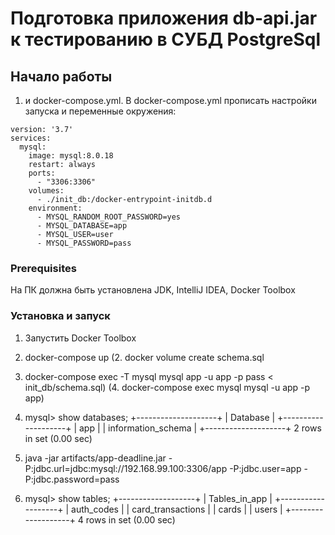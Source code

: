 
# Подготовка приложения db-api.jar к тестированию в СУБД PostgreSql

## Начало работы
1.  и docker-compose.yml. В docker-compose.yml прописать настройки запуска и переменные окружения: 
```
version: '3.7'
services:
  mysql:
    image: mysql:8.0.18
    restart: always
    ports:
      - "3306:3306"
    volumes:
      - ./init_db:/docker-entrypoint-initdb.d
    environment:
      - MYSQL_RANDOM_ROOT_PASSWORD=yes
      - MYSQL_DATABASE=app
      - MYSQL_USER=user
      - MYSQL_PASSWORD=pass
```                                                                                                                                                         
                                                                                                                                                                        
### Prerequisites
На ПК должна быть установлена JDK, IntelliJ IDEA, Docker Toolbox

### Установка и запуск
1. Запустить Docker Toolbox
1. docker-compose up 
(2. docker volume create schema.sql
3. docker-compose exec -T mysql mysql app -u app -p pass < init_db/schema.sql)
(4. docker-compose exec mysql mysql -u app -p app)
5. mysql> show databases;
   +--------------------+
   | Database           |
   +--------------------+
   | app                |
   | information_schema |
   +--------------------+
   2 rows in set (0.00 sec)
   
6. java -jar artifacts/app-deadline.jar -P:jdbc.url=jdbc:mysql://192.168.99.100:3306/app -P:jdbc.user=app -P:jdbc.password=pass

7. mysql> show tables;
   +-------------------+
   | Tables_in_app     |
   +-------------------+
   | auth_codes        |
   | card_transactions |
   | cards             |
   | users             |
   +-------------------+
   4 rows in set (0.00 sec)

